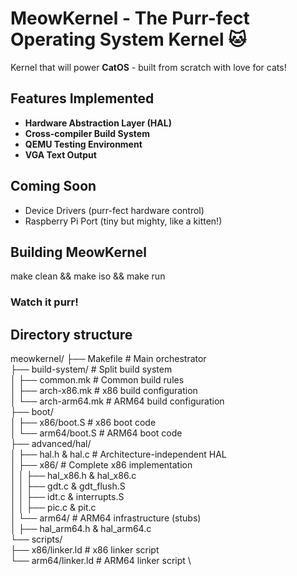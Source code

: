 # MeowKernel - The Purr-fect Operating System Kernel 🐱

 Kernel that will power **CatOS** - built from scratch with love for cats!

## Features Implemented
- **Hardware Abstraction Layer (HAL)**
- **Cross-compiler Build System** 
- **QEMU Testing Environment** 
- **VGA Text Output** 

## Coming Soon 
- Device Drivers (purr-fect hardware control)
- Raspberry Pi Port (tiny but mighty, like a kitten!)

## Building MeowKernel

make clean && make iso && make run 
### Watch it purr!

## Directory structure

meowkernel/
├── Makefile                    # Main orchestrator   \
├── build-system/               # Split build system   \
│   ├── common.mk               # Common build rules \
│   ├── arch-x86.mk             # x86 build configuration \
│   └── arch-arm64.mk           # ARM64 build configuration \
├── boot/ \
│   ├── x86/boot.S              # x86 boot code \
│   └── arm64/boot.S            # ARM64 boot code \
├── advanced/hal/ \
│   ├── hal.h & hal.c           # Architecture-independent HAL \
│   ├── x86/                    # Complete x86 implementation \
│   │   ├── hal_x86.h & hal_x86.c \
│   │   ├── gdt.c & gdt_flush.S \
│   │   ├── idt.c & interrupts.S \
│   │   ├── pic.c & pit.c \
│   └── arm64/                  # ARM64 infrastructure (stubs) \
│       ├── hal_arm64.h & hal_arm64.c \
└── scripts/ \
    ├── x86/linker.ld           # x86 linker script \
    └── arm64/linker.ld         # ARM64 linker script \


